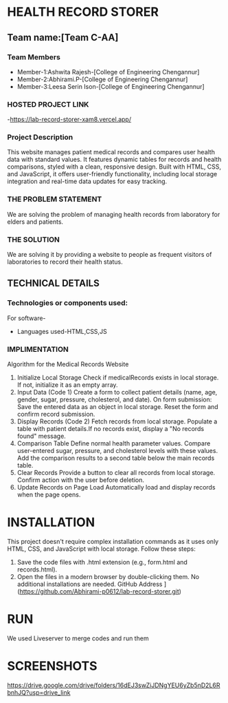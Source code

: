# HEALTH RECORD STORER

## Team name:[Team C-AA]

### Team Members
* Member-1:Ashwita Rajesh-[College of Engineering Chengannur]
* Member-2:Abhirami.P-[College of Engineering Chengannur]
* Member-3:Leesa Serin Ison-[College of Engineering Chengannur]
  
### HOSTED PROJECT LINK
-https://lab-record-storer-xam8.vercel.app/

### Project Description

This website manages patient medical records and compares user health data with standard values. It features dynamic tables for records and health comparisons, styled with a clean, responsive design. Built with HTML, CSS, and JavaScript, it offers user-friendly functionality, including local storage integration and real-time data updates for easy tracking.

### THE PROBLEM STATEMENT

We are solving the problem of managing health records from laboratory for elders and patients.

### THE SOLUTION

We are solving it by providing a website to people as frequent visitors of laboratories to record their health status.

## TECHNICAL DETAILS

### Technologies or components used:
For software-
   * Languages used-HTML,CSS,JS
     
### IMPLIMENTATION

Algorithm for the Medical Records Website

1. Initialize Local Storage
Check if medicalRecords exists in local storage.
If not, initialize it as an empty array.
2. Input Data (Code 1)
Create a form to collect patient details (name, age, gender, sugar, pressure, cholesterol, and date).
On form submission:
Save the entered data as an object in local storage.
Reset the form and confirm record submission.
3. Display Records (Code 2)
Fetch records from local storage.
Populate a table with patient details.If no records exist, display a "No records found" message.
4. Comparison Table
Define normal health parameter values.
Compare user-entered sugar, pressure, and cholesterol levels with these values.
Add the comparison results to a second table below the main records table.
5. Clear Records
Provide a button to clear all records from local storage.
Confirm action with the user before deletion.
6. Update Records on Page Load
Automatically load and display records when the page opens.

# INSTALLATION
This project doesn't require complex installation commands as it uses only HTML, CSS, and JavaScript with local storage. Follow these steps:

1. Save the code files with .html extension (e.g., form.html and records.html).
2. Open the files in a modern browser by double-clicking them.
No additional installations are needed.
   GitHub Address
](https://github.com/Abhirami-p0612/lab-record-storer.git)

# RUN
We used Liveserver to merge codes and run them

# SCREENSHOTS

https://drive.google.com/drive/folders/16dEJ3swZiJDNgYEU6yZb5nD2L6RbnhJQ?usp=drive_link






